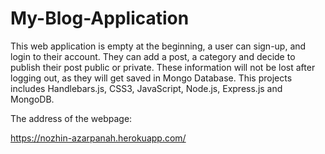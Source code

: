 # My-Blog-Application

This web application is empty at the beginning, a user can sign-up, and login to their account. They can add a post, a category and decide to publish their post public or private. These information will not be lost after logging out, as they will get saved in Mongo Database. This projects includes Handlebars.js, CSS3, JavaScript, Node.js, Express.js and MongoDB.

The address of the webpage:

https://nozhin-azarpanah.herokuapp.com/
